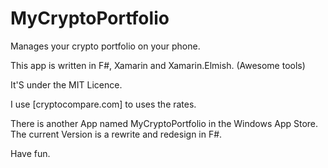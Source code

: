 # MyCryptoPortfolio

Manages your crypto portfolio on your phone. 

This app is written in F#, Xamarin and Xamarin.Elmish. (Awesome tools)

It'S under the MIT Licence.

I use [cryptocompare.com] to uses the rates.

There is another App named MyCryptoPortfolio in the Windows App Store. The current Version is a rewrite and redesign in F#.

Have fun.


